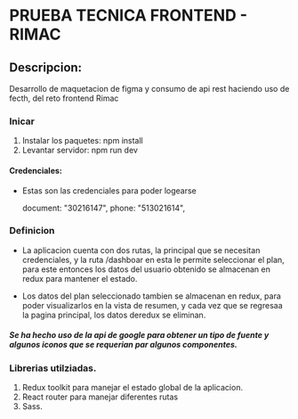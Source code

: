 # PRUEBA TECNICA FRONTEND - RIMAC

## Descripcion:

Desarrollo de maquetacion de figma y consumo de api rest haciendo uso de fecth, del reto frontend Rimac

### Inicar

1.  Instalar los paquetes: npm install
2.  Levantar servidor: npm run dev

#### Credenciales:

- Estas son las credenciales para poder logearse

    document: "30216147",
    phone: "513021614",

### Definicion

- La aplicacion cuenta con dos rutas, la principal que se necesitan credenciales, y la ruta /dashboar en esta le permite seleccionar el plan, para este entonces los datos del usuario obtenido se almacenan en redux para mantener el estado.

- Los datos del plan seleccionado tambien se almacenan en redux, para poder visualizarlos en la vista de resumen, y cada vez que se regresaa la pagina principal, los datos deredux se eliminan.

##### Se ha hecho uso de la api de google para obtener un tipo de fuente y algunos iconos que se requerian par algunos componentes.

### Librerias utilziadas.

1. Redux toolkit para manejar el estado global de la aplicacion.
2. React router para manejar diferentes rutas
3. Sass.